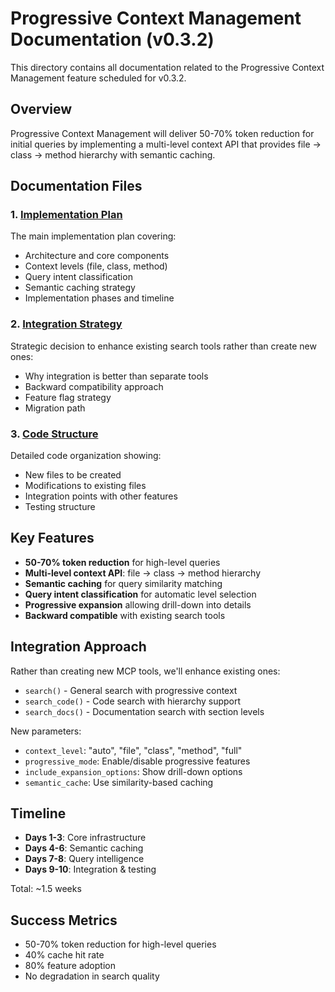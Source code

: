 # Progressive Context Management Documentation (v0.3.2)

This directory contains all documentation related to the Progressive Context Management feature scheduled for v0.3.2.

## Overview

Progressive Context Management will deliver 50-70% token reduction for initial queries by implementing a multi-level context API that provides file → class → method hierarchy with semantic caching.

## Documentation Files

### 1. [Implementation Plan](./progressive-context-implementation-plan.md)
The main implementation plan covering:
- Architecture and core components
- Context levels (file, class, method)
- Query intent classification
- Semantic caching strategy
- Implementation phases and timeline

### 2. [Integration Strategy](./progressive-context-integration-strategy.md)
Strategic decision to enhance existing search tools rather than create new ones:
- Why integration is better than separate tools
- Backward compatibility approach
- Feature flag strategy
- Migration path

### 3. [Code Structure](./progressive-context-code-structure.md)
Detailed code organization showing:
- New files to be created
- Modifications to existing files
- Integration points with other features
- Testing structure

## Key Features

- **50-70% token reduction** for high-level queries
- **Multi-level context API**: file → class → method hierarchy
- **Semantic caching** for query similarity matching
- **Query intent classification** for automatic level selection
- **Progressive expansion** allowing drill-down into details
- **Backward compatible** with existing search tools

## Integration Approach

Rather than creating new MCP tools, we'll enhance existing ones:
- `search()` - General search with progressive context
- `search_code()` - Code search with hierarchy support
- `search_docs()` - Documentation search with section levels

New parameters:
- `context_level`: "auto", "file", "class", "method", "full"
- `progressive_mode`: Enable/disable progressive features
- `include_expansion_options`: Show drill-down options
- `semantic_cache`: Use similarity-based caching

## Timeline

- **Days 1-3**: Core infrastructure
- **Days 4-6**: Semantic caching
- **Days 7-8**: Query intelligence
- **Days 9-10**: Integration & testing

Total: ~1.5 weeks

## Success Metrics

- 50-70% token reduction for high-level queries
- 40% cache hit rate
- 80% feature adoption
- No degradation in search quality